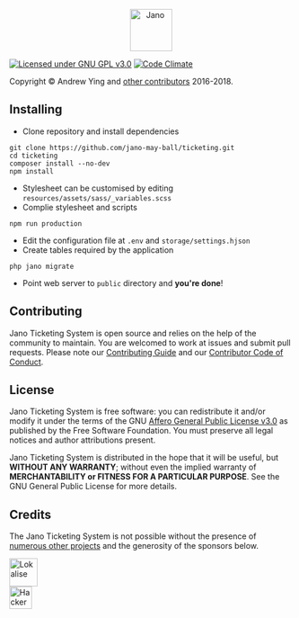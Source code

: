 <p style="text-align:center;"><img src="https://raw.githubusercontent.com/jano-may-ball/ticketing/master/logo.png" height="75" alt="Jano"></p>

[![Licensed under GNU GPL v3.0](https://img.shields.io/badge/license-GNU%20GPL%20v3.0-blue.svg)](https://github.com/jano-may-ball/ticketing/blob/master/README.md) [![Code Climate](https://img.shields.io/codeclimate/maintainability/jano-may-ball/ticketing.svg)](https://codeclimate.com/github/jano-may-ball/ticketing)

Copyright &copy; Andrew Ying and [other contributors](https://github.com/jano-may-ball/ticketing/graphs/contributors) 
2016-2018.

## Installing
* Clone repository and install dependencies
```
git clone https://github.com/jano-may-ball/ticketing.git
cd ticketing
composer install --no-dev
npm install
```
* Stylesheet can be customised by editing `resources/assets/sass/_variables.scss`
* Complie stylesheet and scripts
```
npm run production
```
* Edit the configuration file at `.env` and `storage/settings.hjson`
* Create tables required by the application
```
php jano migrate
```
* Point web server to `public` directory and **you're done**!

## Contributing
Jano Ticketing System is open source and relies on the help of the community to maintain. You are welcomed to work at issues and submit pull requests. Please note our [Contributing Guide](CONTRIBUTING.md) and our [Contributor Code of Conduct](CODE_OF_CONDUCT.md).

## License
Jano Ticketing System is free software: you can redistribute it and/or modify it under the terms of the GNU [Affero General Public License v3.0](LICENSE.md) as published by the Free Software Foundation. You must preserve all legal notices and author attributions present.

Jano Ticketing System is distributed in the hope that it will be useful, but **WITHOUT ANY WARRANTY**; without even the implied warranty of **MERCHANTABILITY or FITNESS FOR A PARTICULAR PURPOSE**.  See the GNU General Public License for more details.

## Credits
The Jano Ticketing System is not possible without the presence of [numerous other projects](CREDITS.md) and the generosity of the sponsors below.

<a href="https://lokalise.co" target="_blank"><img src="https://lokalise.co/img/lokalise_logo_black.png" height="50" alt="Lokalise"></a><br />
<a href="https://www.hackerone.com" target="_blank"><img src="https://www.hackerone.com/sites/default/files/2017-06/HackerOne.png" height="40" alt="HackerOne"></a>